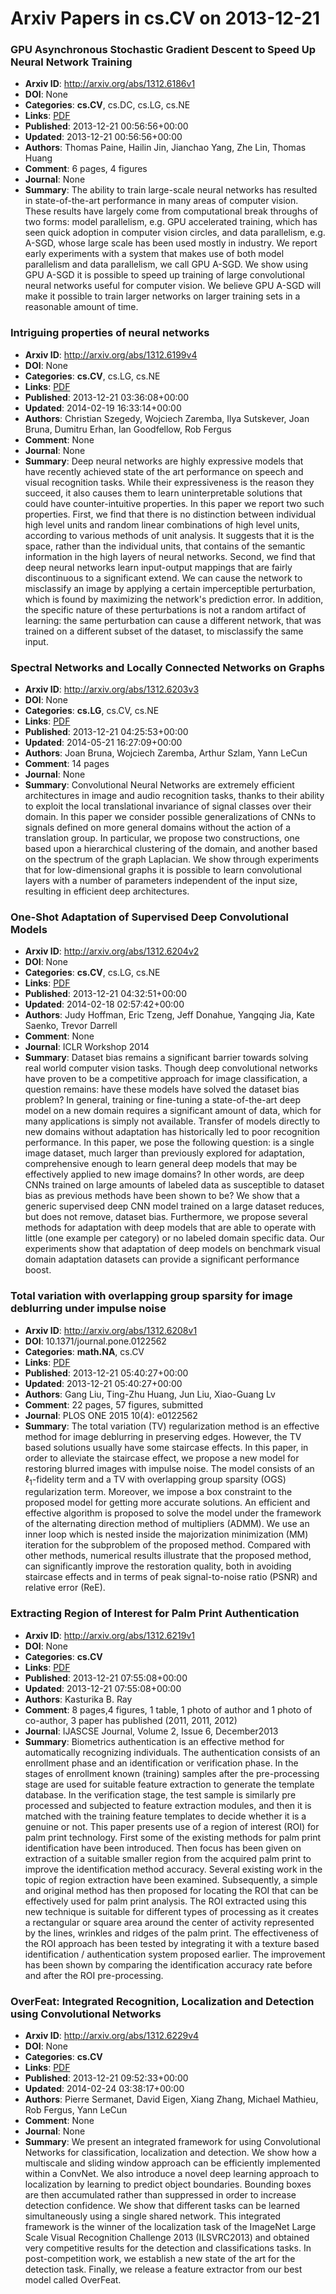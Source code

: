 # Arxiv Papers in cs.CV on 2013-12-21
### GPU Asynchronous Stochastic Gradient Descent to Speed Up Neural Network Training
- **Arxiv ID**: http://arxiv.org/abs/1312.6186v1
- **DOI**: None
- **Categories**: **cs.CV**, cs.DC, cs.LG, cs.NE
- **Links**: [PDF](http://arxiv.org/pdf/1312.6186v1)
- **Published**: 2013-12-21 00:56:56+00:00
- **Updated**: 2013-12-21 00:56:56+00:00
- **Authors**: Thomas Paine, Hailin Jin, Jianchao Yang, Zhe Lin, Thomas Huang
- **Comment**: 6 pages, 4 figures
- **Journal**: None
- **Summary**: The ability to train large-scale neural networks has resulted in state-of-the-art performance in many areas of computer vision. These results have largely come from computational break throughs of two forms: model parallelism, e.g. GPU accelerated training, which has seen quick adoption in computer vision circles, and data parallelism, e.g. A-SGD, whose large scale has been used mostly in industry. We report early experiments with a system that makes use of both model parallelism and data parallelism, we call GPU A-SGD. We show using GPU A-SGD it is possible to speed up training of large convolutional neural networks useful for computer vision. We believe GPU A-SGD will make it possible to train larger networks on larger training sets in a reasonable amount of time.



### Intriguing properties of neural networks
- **Arxiv ID**: http://arxiv.org/abs/1312.6199v4
- **DOI**: None
- **Categories**: **cs.CV**, cs.LG, cs.NE
- **Links**: [PDF](http://arxiv.org/pdf/1312.6199v4)
- **Published**: 2013-12-21 03:36:08+00:00
- **Updated**: 2014-02-19 16:33:14+00:00
- **Authors**: Christian Szegedy, Wojciech Zaremba, Ilya Sutskever, Joan Bruna, Dumitru Erhan, Ian Goodfellow, Rob Fergus
- **Comment**: None
- **Journal**: None
- **Summary**: Deep neural networks are highly expressive models that have recently achieved state of the art performance on speech and visual recognition tasks. While their expressiveness is the reason they succeed, it also causes them to learn uninterpretable solutions that could have counter-intuitive properties. In this paper we report two such properties.   First, we find that there is no distinction between individual high level units and random linear combinations of high level units, according to various methods of unit analysis. It suggests that it is the space, rather than the individual units, that contains of the semantic information in the high layers of neural networks.   Second, we find that deep neural networks learn input-output mappings that are fairly discontinuous to a significant extend. We can cause the network to misclassify an image by applying a certain imperceptible perturbation, which is found by maximizing the network's prediction error. In addition, the specific nature of these perturbations is not a random artifact of learning: the same perturbation can cause a different network, that was trained on a different subset of the dataset, to misclassify the same input.



### Spectral Networks and Locally Connected Networks on Graphs
- **Arxiv ID**: http://arxiv.org/abs/1312.6203v3
- **DOI**: None
- **Categories**: **cs.LG**, cs.CV, cs.NE
- **Links**: [PDF](http://arxiv.org/pdf/1312.6203v3)
- **Published**: 2013-12-21 04:25:53+00:00
- **Updated**: 2014-05-21 16:27:09+00:00
- **Authors**: Joan Bruna, Wojciech Zaremba, Arthur Szlam, Yann LeCun
- **Comment**: 14 pages
- **Journal**: None
- **Summary**: Convolutional Neural Networks are extremely efficient architectures in image and audio recognition tasks, thanks to their ability to exploit the local translational invariance of signal classes over their domain. In this paper we consider possible generalizations of CNNs to signals defined on more general domains without the action of a translation group. In particular, we propose two constructions, one based upon a hierarchical clustering of the domain, and another based on the spectrum of the graph Laplacian. We show through experiments that for low-dimensional graphs it is possible to learn convolutional layers with a number of parameters independent of the input size, resulting in efficient deep architectures.



### One-Shot Adaptation of Supervised Deep Convolutional Models
- **Arxiv ID**: http://arxiv.org/abs/1312.6204v2
- **DOI**: None
- **Categories**: **cs.CV**, cs.LG, cs.NE
- **Links**: [PDF](http://arxiv.org/pdf/1312.6204v2)
- **Published**: 2013-12-21 04:32:51+00:00
- **Updated**: 2014-02-18 02:57:42+00:00
- **Authors**: Judy Hoffman, Eric Tzeng, Jeff Donahue, Yangqing Jia, Kate Saenko, Trevor Darrell
- **Comment**: None
- **Journal**: ICLR Workshop 2014
- **Summary**: Dataset bias remains a significant barrier towards solving real world computer vision tasks. Though deep convolutional networks have proven to be a competitive approach for image classification, a question remains: have these models have solved the dataset bias problem? In general, training or fine-tuning a state-of-the-art deep model on a new domain requires a significant amount of data, which for many applications is simply not available. Transfer of models directly to new domains without adaptation has historically led to poor recognition performance. In this paper, we pose the following question: is a single image dataset, much larger than previously explored for adaptation, comprehensive enough to learn general deep models that may be effectively applied to new image domains? In other words, are deep CNNs trained on large amounts of labeled data as susceptible to dataset bias as previous methods have been shown to be? We show that a generic supervised deep CNN model trained on a large dataset reduces, but does not remove, dataset bias. Furthermore, we propose several methods for adaptation with deep models that are able to operate with little (one example per category) or no labeled domain specific data. Our experiments show that adaptation of deep models on benchmark visual domain adaptation datasets can provide a significant performance boost.



### Total variation with overlapping group sparsity for image deblurring under impulse noise
- **Arxiv ID**: http://arxiv.org/abs/1312.6208v1
- **DOI**: 10.1371/journal.pone.0122562
- **Categories**: **math.NA**, cs.CV
- **Links**: [PDF](http://arxiv.org/pdf/1312.6208v1)
- **Published**: 2013-12-21 05:40:27+00:00
- **Updated**: 2013-12-21 05:40:27+00:00
- **Authors**: Gang Liu, Ting-Zhu Huang, Jun Liu, Xiao-Guang Lv
- **Comment**: 22 pages, 57 figures, submitted
- **Journal**: PLOS ONE 2015 10(4): e0122562
- **Summary**: The total variation (TV) regularization method is an effective method for image deblurring in preserving edges. However, the TV based solutions usually have some staircase effects. In this paper, in order to alleviate the staircase effect, we propose a new model for restoring blurred images with impulse noise. The model consists of an $\ell_1$-fidelity term and a TV with overlapping group sparsity (OGS) regularization term. Moreover, we impose a box constraint to the proposed model for getting more accurate solutions. An efficient and effective algorithm is proposed to solve the model under the framework of the alternating direction method of multipliers (ADMM). We use an inner loop which is nested inside the majorization minimization (MM) iteration for the subproblem of the proposed method. Compared with other methods, numerical results illustrate that the proposed method, can significantly improve the restoration quality, both in avoiding staircase effects and in terms of peak signal-to-noise ratio (PSNR) and relative error (ReE).



### Extracting Region of Interest for Palm Print Authentication
- **Arxiv ID**: http://arxiv.org/abs/1312.6219v1
- **DOI**: None
- **Categories**: **cs.CV**
- **Links**: [PDF](http://arxiv.org/pdf/1312.6219v1)
- **Published**: 2013-12-21 07:55:08+00:00
- **Updated**: 2013-12-21 07:55:08+00:00
- **Authors**: Kasturika B. Ray
- **Comment**: 8 pages,4 figures, 1 table, 1 photo of author and 1 photo of
  co-author, 3 paper has published (2011, 2011, 2012)
- **Journal**: IJASCSE Journal, Volume 2, Issue 6, December2013
- **Summary**: Biometrics authentication is an effective method for automatically recognizing individuals. The authentication consists of an enrollment phase and an identification or verification phase. In the stages of enrollment known (training) samples after the pre-processing stage are used for suitable feature extraction to generate the template database. In the verification stage, the test sample is similarly pre processed and subjected to feature extraction modules, and then it is matched with the training feature templates to decide whether it is a genuine or not. This paper presents use of a region of interest (ROI) for palm print technology. First some of the existing methods for palm print identification have been introduced. Then focus has been given on extraction of a suitable smaller region from the acquired palm print to improve the identification method accuracy. Several existing work in the topic of region extraction have been examined. Subsequently, a simple and original method has then proposed for locating the ROI that can be effectively used for palm print analysis. The ROI extracted using this new technique is suitable for different types of processing as it creates a rectangular or square area around the center of activity represented by the lines, wrinkles and ridges of the palm print. The effectiveness of the ROI approach has been tested by integrating it with a texture based identification / authentication system proposed earlier. The improvement has been shown by comparing the identification accuracy rate before and after the ROI pre-processing.



### OverFeat: Integrated Recognition, Localization and Detection using Convolutional Networks
- **Arxiv ID**: http://arxiv.org/abs/1312.6229v4
- **DOI**: None
- **Categories**: **cs.CV**
- **Links**: [PDF](http://arxiv.org/pdf/1312.6229v4)
- **Published**: 2013-12-21 09:52:33+00:00
- **Updated**: 2014-02-24 03:38:17+00:00
- **Authors**: Pierre Sermanet, David Eigen, Xiang Zhang, Michael Mathieu, Rob Fergus, Yann LeCun
- **Comment**: None
- **Journal**: None
- **Summary**: We present an integrated framework for using Convolutional Networks for classification, localization and detection. We show how a multiscale and sliding window approach can be efficiently implemented within a ConvNet. We also introduce a novel deep learning approach to localization by learning to predict object boundaries. Bounding boxes are then accumulated rather than suppressed in order to increase detection confidence. We show that different tasks can be learned simultaneously using a single shared network. This integrated framework is the winner of the localization task of the ImageNet Large Scale Visual Recognition Challenge 2013 (ILSVRC2013) and obtained very competitive results for the detection and classifications tasks. In post-competition work, we establish a new state of the art for the detection task. Finally, we release a feature extractor from our best model called OverFeat.



